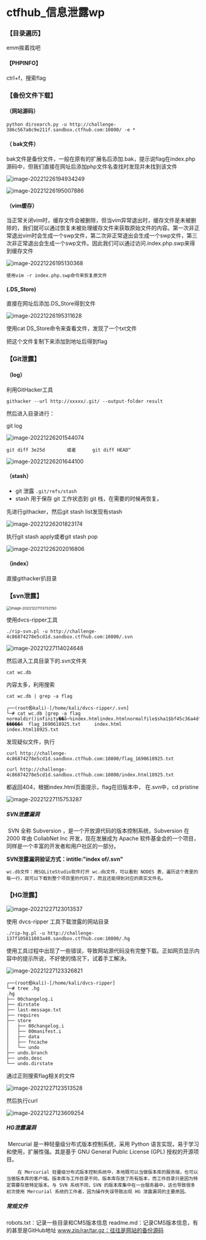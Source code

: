 # ctfhub_信息泄露wp


### 【目录遍历】

emm挨着找吧

#### 【PHPINFO】

ctrl+f，搜索flag

### 【备份文件下载】

#### （网站源码）

```
python dirsearch.py -u http://challenge-386c567a8c9e211f.sandbox.ctfhub.com:10800/ -e *
```

#### （ bak文件）

bak文件是备份文件，一般在原有的扩展名后添加.bak，提示说flag在index.php源码中，但我们直接在网址后添加php文件名查找时发现并未找到该文件

![image-20221226194934249](https://scofield-1313710994.cos.ap-beijing.myqcloud.com/image-20221226194934249.png)

![image-20221226195007886](https://scofield-1313710994.cos.ap-beijing.myqcloud.com/image-20221226195007886.png)

#### （vim缓存）

当正常关闭vim时，缓存文件会被删除，但当vim异常退出时，缓存文件是未被删除的，我们就可以通过恢复未被处理缓存文件来获取原始文件的内容。第一次非正常退出vim时会生成一个swp文件，第二次非正常退出会生成一个swp文件，第三次非正常退出会生成一个swp文件。因此我们可以通过访问.index.php.swp来得到缓存文件

![image-20221226195130368](https://scofield-1313710994.cos.ap-beijing.myqcloud.com/image-20221226195130368.png)

```
使用vim -r index.php.swp命令来恢复原文件
```

#### (.DS_Store)

直接在网址后添加.DS_Store得到文件

![image-20221226195311628](https://scofield-1313710994.cos.ap-beijing.myqcloud.com/image-20221226195311628.png)

使用cat DS_Store命令来查看文件，发现了一个txt文件

把这个文件复制下来添加到地址后得到flag

### 【Git泄露】

#### （log）

利用GitHacker工具

```
githacker --url http://xxxxx/.git/ --output-folder result
```

然后进入目录进行：

git log

![image-20221226201544074](C:\Users\Scofield_Lee\AppData\Roaming\Typora\typora-user-images\image-20221226201544074.png)

```
git diff 3e25d        或者      git diff HEAD^
```

![image-20221226201644100](https://scofield-1313710994.cos.ap-beijing.myqcloud.com/image-20221226201644100.png)

#### （stash）

- git 泄露 `.git/refs/stash`
- stash 用于保存 git 工作状态到 git 栈，在需要的时候再恢复。

先进行githacker，然后git stash list发现有stash

![image-20221226201823174](https://scofield-1313710994.cos.ap-beijing.myqcloud.com/image-20221226201823174.png)

执行git stash apply或者git stash pop

![image-20221226202016806](https://scofield-1313710994.cos.ap-beijing.myqcloud.com/image-20221226202016806.png)

#### （index）

直接githacker扒目录

### 【svn泄露】

<img src="https://scofield-1313710994.cos.ap-beijing.myqcloud.com/image-20221227113732150.png" alt="image-20221227113732150" style="zoom:67%;" />

使用dvcs-ripper工具

```
./rip-svn.pl -u http://challenge-4c86874278e5cd1d.sandbox.ctfhub.com:10800/.svn
```

![image-20221227114024648](https://scofield-1313710994.cos.ap-beijing.myqcloud.com/image-20221227114024648.png)

然后进入工具目录下的.svn文件夹

```
cat wc.db
```

内容太多，利用搜索

```
cat wc.db | grep -a flag
```

```
┌──(root㉿kali)-[/home/kali/dvcs-ripper/.svn]
└─# cat wc.db |grep -a flag 
normaldir()infinity��å~%index.htmlindex.htmlnormalfile$sha1$bf45c36a4dfb73378247a6311eac4f80f48fcb92���Á�root���X۾63▒
�����4  flag_1690618925.txt     index.html
index.html18925.txt
```

发现疑似文件，执行

```
curl http://challenge-4c86874278e5cd1d.sandbox.ctfhub.com:10800/flag_1690618925.txt
```

```
curl http://challenge-4c86874278e5cd1d.sandbox.ctfhub.com:10800/index.html18925.txt
```

都返回404，根据index.html页面提示，flag在旧版本中，
在.svn中，cd pristine

![image-20221227115753287](https://scofield-1313710994.cos.ap-beijing.myqcloud.com/image-20221227115753287.png)

#####  SVN泄露漏洞

​        SVN 全称 Subversion ，是一个开放源代码的版本控制系统，Subversion 在 2000 年由 CollabNet Inc 开发，现在发展成为 Apache 软件基金会的一个项目，同样是一个丰富的开发者和用户社区的一部分。

**SVN泄露漏洞验证方式：intitle:"index of/.svn"**

```
wc.db文件：用SQLiteStudio软件打开 wc.db文件，可以看到 NODES 表，遍历这个表里的每一行，就可以下载到整个项目里的代码了，而且还能得到对应的真实文件名。
```

### 【HG泄露】

![image-20221227123013537](https://scofield-1313710994.cos.ap-beijing.myqcloud.com/image-20221227123013537.png)

使用 dvcs-ripper 工具下载泄露的网站目录

```
./rip-hg.pl -u http://challenge-137f105811083a40.sandbox.ctfhub.com:10800/.hg
```

使用工具过程中出现了一些错误，导致网站源代码没有完整下载。正如网页显示内容中的提示所说，不好使的情况下，试着手工解决。

![image-20221227123326821](https://scofield-1313710994.cos.ap-beijing.myqcloud.com/image-20221227123326821.png)

```
┌──(root㉿kali)-[/home/kali/dvcs-ripper]
└─# tree .hg               
.hg
├── 00changelog.i
├── dirstate
├── last-message.txt
├── requires
├── store
│   ├── 00changelog.i
│   ├── 00manifest.i
│   ├── data
│   ├── fncache
│   └── undo
├── undo.branch
├── undo.desc
└── undo.dirstate
```

通过正则搜索flag相关的文件

![image-20221227123513528](https://scofield-1313710994.cos.ap-beijing.myqcloud.com/image-20221227123513528.png)

然后执行curl

![image-20221227123609254](https://scofield-1313710994.cos.ap-beijing.myqcloud.com/image-20221227123609254.png)

##### HG泄露漏洞

​        Mercurial 是一种轻量级分布式版本控制系统，采用 Python 语言实现，易于学习和使用，扩展性强。其是基于 GNU General Public License (GPL) 授权的开源项目。

        在 Mercurial 轻量级分布式版本控制系统中，本地既可以当做版本库的服务端，也可以当做版本库的客户端。版本库与工作目录不同，版本库存放了所有版本，而工作目录只是因为特定需要存放特定版本。与 SVN 系统不同，SVN 的版本库集中在一台服务器中。这也导致很多初次使用 Mercurial 系统的工作者，因为操作失误导致出现 HG 泄露漏洞的主要原因。

##### 常规文件

robots.txt：记录一些目录和CMS版本信息
readme.md：记录CMS版本信息，有的甚至是GitHub地址
www.zip/rar/tar.gz：往往是网站的备份源码


